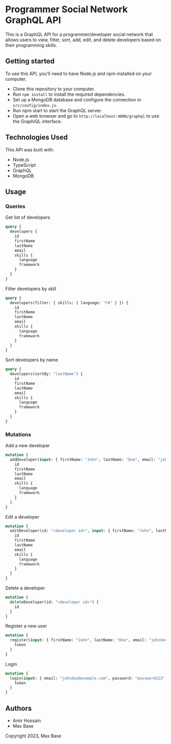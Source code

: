 # Programmer Social Network GraphQL API

This is a GraphQL API for a programmer/developer social network that allows users to view, filter, sort, add, edit, and delete developers based on their programming skills.

## Getting started

To use this API, you'll need to have Node.js and npm installed on your computer.

- Clone this repository to your computer.
- Run `npm install` to install the required dependencies.
- Set up a MongoDB database and configure the connection in `src/config/index.js`.
- Run npm start to start the GraphQL server.
- Open a web browser and go to `http://localhost:4000/graphql` to use the GraphiQL interface.

## Technologies Used

This API was built with:

- Node.js
- TypeScript
- GraphQL
- MongoDB

## Usage

### Queries

Get list of developers

```graphql
query {
  developers {
    id
    firstName
    lastName
    email
    skills {
      language
      framework
    }
  }
}
```

Filter developers by skill

```graphql
query {
  developers(filter: { skills: { language: "C#" } }) {
    id
    firstName
    lastName
    email
    skills {
      language
      framework
    }
  }
}
```

Sort developers by name

```graphql
query {
  developers(sortBy: "lastName") {
    id
    firstName
    lastName
    email
    skills {
      language
      framework
    }
  }
}
```

### Mutations

Add a new developer

```graphql
mutation {
  addDeveloper(input: { firstName: "John", lastName: "Doe", email: "johndoe@example.com", password: "password123", skills: [{ language: "C#", framework: "ASP.NET" }] }) {
    id
    firstName
    lastName
    email
    skills {
      language
      framework
    }
  }
}
```

Edit a developer

```graphql
mutation {
  editDeveloper(id: "<developer id>", input: { firstName: "John", lastName: "Doe", email: "johndoe@example.com", skills: [{ language: "C#", framework: "ASP.NET" }, { language: "React", framework: null }] }) {
    id
    firstName
    lastName
    email
    skills {
      language
      framework
    }
  }
}
```

Delete a developer

```graphql
mutation {
  deleteDeveloper(id: "<developer id>") {
    id
  }
}
```

Register a new user

```graphql
mutation {
  register(input: { firstName: "John", lastName: "Doe", email: "johndoe@example.com", password: "password123" }) {
    token
  }
}
```

Login

```graphql
mutation {
  login(input: { email: "johndoe@example.com", password: "password123" }) {
    token
  }
}
```

## Authors

- Amir Hossain
- Max Base

Copyright 2023, Max Base
